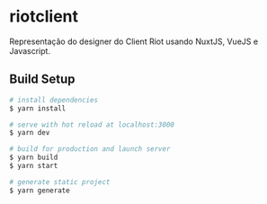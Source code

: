 # riotclient

Representação do designer do Client Riot usando NuxtJS, VueJS e Javascript.

## Build Setup

```bash
# install dependencies
$ yarn install

# serve with hot reload at localhost:3000
$ yarn dev

# build for production and launch server
$ yarn build
$ yarn start

# generate static project
$ yarn generate
```
